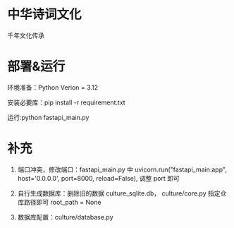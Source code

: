 # 中华诗词文化
千年文化传承

# 部署&运行
环境准备：Python Verion = 3.12

安装必要库：pip install -r requirement.txt

运行:python fastapi_main.py

# 补充
1. 端口冲突，修改端口：fastapi_main.py 中 uvicorn.run("fastapi_main:app", host='0.0.0.0', port=8000, reload=False), 调整 port 即可

2. 自行生成数据库：删除旧的数据 culture_sqlite.db， culture/core.py 指定仓库路径即可 root_path = None

3. 数据库配置：culture/database.py



